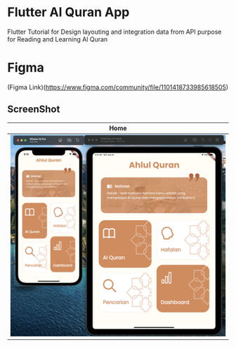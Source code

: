 # Flutter Al Quran App

Flutter Tutorial for Design layouting and integration data from API purpose for Reading and Learning Al Quran


# Figma

(Figma Link)(https://www.figma.com/community/file/1101418733985618505) 


## ScreenShot

| Home           |
|------------------------|
| <img src="image1.png" width="800"/>|



